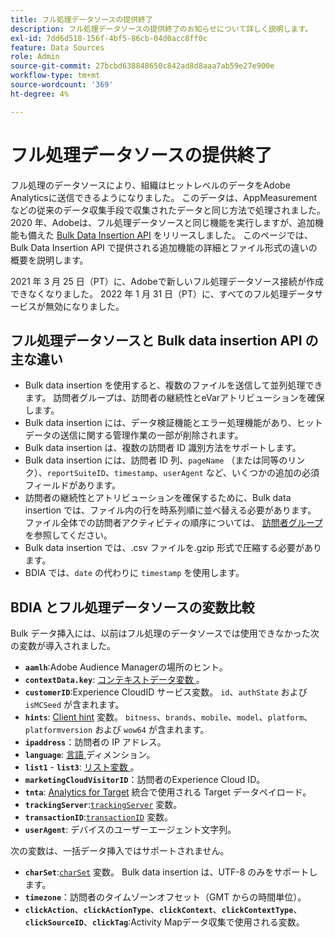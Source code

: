 ```yaml
---
title: フル処理データソースの提供終了
description: フル処理データソースの提供終了のお知らせについて詳しく説明します。
exl-id: 7dd6d518-156f-4bf5-86cb-04d0acc8ff0c
feature: Data Sources
role: Admin
source-git-commit: 27bcbd638848650c842ad8d8aaa7ab59e27e900e
workflow-type: tm+mt
source-wordcount: '369'
ht-degree: 4%

---
```


# フル処理データソースの提供終了

フル処理のデータソースにより、組織はヒットレベルのデータをAdobe Analyticsに送信できるようになりました。 このデータは、AppMeasurementなどの従来のデータ収集手段で収集されたデータと同じ方法で処理されました。 2020 年、Adobeは、フル処理データソースと同じ機能を実行しますが、追加機能も備えた [Bulk Data Insertion API](https://developer.adobe.com/analytics-apis/docs/2.0/guides/endpoints/bulk-data-insertion/) をリリースしました。 このページでは、Bulk Data Insertion API で提供される追加機能の詳細とファイル形式の違いの概要を説明します。

2021 年 3 月 25 日（PT）に、Adobeで新しいフル処理データソース接続が作成できなくなりました。 2022 年 1 月 31 日（PT）に、すべてのフル処理データサービスが無効になりました。

## フル処理データソースと Bulk data insertion API の主な違い

* Bulk data insertion を使用すると、複数のファイルを送信して並列処理できます。 訪問者グループは、訪問者の継続性とeVarアトリビューションを確保します。
* Bulk data insertion には、データ検証機能とエラー処理機能があり、ヒットデータの送信に関する管理作業の一部が削除されます。
* Bulk data insertion は、複数の訪問者 ID 識別方法をサポートします。
* Bulk data insertion には、訪問者 ID 列、`pageName` （または同等のリンク）、`reportSuiteID`、`timestamp`、`userAgent` など、いくつかの追加の必須フィールドがあります。
* 訪問者の継続性とアトリビューションを確保するために、Bulk data insertion では、ファイル内の行を時系列順に並べ替える必要があります。 ファイル全体での訪問者アクティビティの順序については、 [訪問者グループ](https://developer.adobe.com/analytics-apis/docs/2.0/guides/endpoints/bulk-data-insertion/visitor-groups/) を参照してください。
* Bulk data insertion では、.csv ファイルを.gzip 形式で圧縮する必要があります。
* BDIA では、`date` の代わりに `timestamp` を使用します。

## BDIA とフル処理データソースの変数比較

Bulk データ挿入には、以前はフル処理のデータソースでは使用できなかった次の変数が導入されました。

* **`aamlh`**:Adobe Audience Managerの場所のヒント。
* **`contextData.key`**: [ コンテキストデータ変数 ](/help/implement/vars/page-vars/contextdata.md)。
* **`customerID`**:Experience CloudID サービス変数。 `id`、`authState` および `isMCSeed` が含まれます。
* **`hints`**: [Client hint](https://experienceleague.adobe.com/docs/experience-platform/edge/fundamentals/user-agent-client-hints.html) 変数。 `bitness`、`brands`、`mobile`、`model`、`platform`、`platformversion` および `wow64` が含まれます。
* **`ipaddress`**：訪問者の IP アドレス。
* **`language`**: [ 言語 ](/help/components/dimensions/language.md) ディメンション。
* **`list1`** - **`list3`**: [ リスト変数 ](/help/implement/vars/page-vars/list.md)。
* **`marketingCloudVisitorID`**：訪問者のExperience Cloud ID。
* **`tnta`**: [Analytics for Target](https://experienceleague.adobe.com/docs/target/using/integrate/a4t/a4t.html?lang=ja) 統合で使用される Target データペイロード。
* **`trackingServer`**:[`trackingServer`](/help/implement/vars/config-vars/trackingserver.md) 変数。
* **`transactionID`**:[`transactionID`](/help/implement/vars/page-vars/transactionid.md) 変数。
* **`userAgent`**: デバイスのユーザーエージェント文字列。

次の変数は、一括データ挿入ではサポートされません。

* **`charSet`**:[`charSet`](/help/implement/vars/config-vars/charset.md) 変数。 Bulk data insertion は、UTF-8 のみをサポートします。
* **`timezone`**：訪問者のタイムゾーンオフセット（GMT からの時間単位）。
* **`clickAction`**、**`clickActionType`**、**`clickContext`**、**`clickContextType`**、**`clickSourceID`**、**`clickTag`**:Activity Mapデータ収集で使用される変数。
